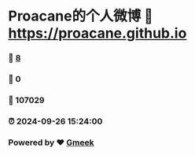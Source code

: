 # Proacane的个人微博 :link: https://proacane.github.io 
### :page_facing_up: [8](https://proacane.github.io/tag.html) 
### :speech_balloon: 0 
### :hibiscus: 107029 
### :alarm_clock: 2024-09-26 15:24:00 
### Powered by :heart: [Gmeek](https://github.com/Meekdai/Gmeek)
